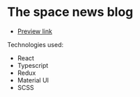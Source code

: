 # The space news blog


- [Preview link](https://alexanderkolomiiets.github.io/news_blog/)

Technologies used:

- React
- Typescript
- Redux
- Material UI
- SCSS
